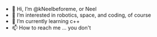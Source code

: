 - 👋 Hi, I’m @kNeelbeforeme, or Neel
- 👀 I’m interested in robotics, space, and coding, of course
- 🌱 I’m currently learning c++
- 📫 How to reach me ... you don't

<!---
kNeelbeforeme/kNeelbeforeme is a ✨ special ✨ repository because its `README.md` (this file) appears on your GitHub profile.
You can click the Preview link to take a look at your changes.
--->
